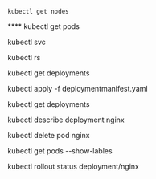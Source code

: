 ```
kubectl get nodes 
```

**** kubectl get pods

kubectl svc

kubectl rs

kubectl get deployments 

kubectl apply -f deploymentmanifest.yaml

kubectl get deployments

kubectl describe deployment nginx

kubectl delete 	pod nginx

kubectl get pods --show-lables

kubectl rollout status deployment/nginx
